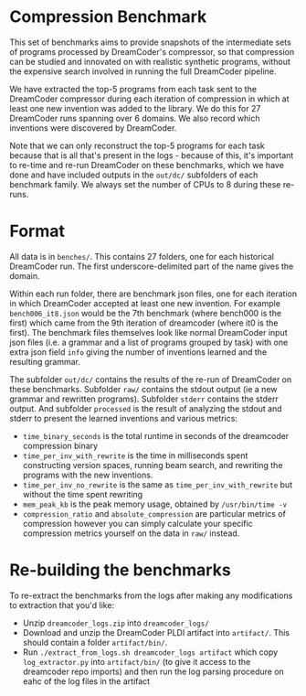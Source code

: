# Compression Benchmark

This set of benchmarks aims to provide snapshots of the intermediate sets of programs processed by DreamCoder's compressor, so that compression can be studied and innovated on with realistic synthetic programs, without the expensive search involved in running the full DreamCoder pipeline.

We have extracted the top-5 programs from each task sent to the DreamCoder compressor during each iteration of compression in which at least one new invention was added to the library. We do this for 27 DreamCoder runs spanning over 6 domains. We also record which inventions were discovered by DreamCoder.

Note that we can only reconstruct the top-5 programs for each task because that is all that's present in the logs - because of this, it's important to re-time and re-run DreamCoder on these benchmarks, which we have done and have included outputs in the `out/dc/` subfolders of each benchmark family. We always set the number of CPUs to 8 during these re-runs.

# Format

All data is in `benches/`. This contains 27 folders, one for each historical DreamCoder run. The first underscore-delimited part of the name gives the domain.

Within each run folder, there are benchmark json files, one for each iteration in which DreamCoder accepted at least one new invention. For example `bench006_it8.json` would be the 7th benchmark (where bench000 is the first) which came from the 9th iteration of dreamcoder (where it0 is the first). The benchmark files themselves look like normal DreamCoder input json files (i.e. a grammar and a list of programs grouped by task) with one extra json field `info` giving the number of inventions learned and the resulting grammar.

The subfolder `out/dc/` contains the results of the re-run of DreamCoder on these benchmarks. Subfolder `raw/` contains the stdout output (ie a new grammar and rewritten programs). Subfolder `stderr` contains the stderr output. And subfolder `processed` is the result of analyzing the stdout and stderr to present the learned inventions and various metrics:
- `time_binary_seconds` is the total runtime in seconds of the dreamcoder compression binary
- `time_per_inv_with_rewrite` is the time in milliseconds spent constructing version spaces, running beam search, and rewriting the programs with the new inventions.
- `time_per_inv_no_rewrite` is the same as `time_per_inv_with_rewrite` but without the time spent rewriting
- `mem_peak_kb` is the peak memory usage, obtained by `/usr/bin/time -v`
- `compression_ratio` and `absolute_compression` are particular metrics of compression however you can simply calculate your specific compression metrics yourself on the data in `raw/` instead.

# Re-building the benchmarks

To re-extract the benchmarks from the logs after making any modifications to extraction that you'd like:
- Unzip `dreamcoder_logs.zip` into `dreamcoder_logs/`
- Download and unzip the DreamCoder PLDI artifact into `artifact/`. This should contain a folder `artifact/bin/`.
- Run `./extract_from_logs.sh dreamcoder_logs artifact` which copy `log_extractor.py` into `artifact/bin/` (to give it access to the dreamcoder repo imports) and then run the log parsing procedure on eahc of the log files in the artifact
